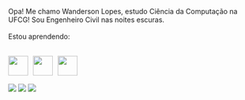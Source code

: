 Opa! Me chamo Wanderson Lopes, estudo Ciência da Computação na UFCG! Sou Engenheiro Civil nas noites escuras.
<br>
<br>
Estou aprendendo:
<br>
<br>
<div style="display:flex; flex-wrap:nowrap;">
  <img src="https://cdn.jsdelivr.net/gh/devicons/devicon/icons/java/java-original.svg" width="40" height="40" style="margin-right:10px;"/>
  <img src="https://upload.wikimedia.org/wikipedia/commons/thumb/c/c3/Python-logo-notext.svg/1869px-Python-logo-notext.svg.png" width="40" height="40" style="margin-right:10px;"/>
  <img src="https://devkico.itexto.com.br/wp-content/uploads/2014/08/spring-boot-project-logo.png" width="40" height="40"/>
</div>




<br>
<div>
<a href="https://instagram.com/wanderhank" target="_blank"><img src="https://img.shields.io/badge/-Instagram-%23E4405F?style=for-the-badge&logo=instagram&logoColor=white" target="_blank"></a>
<a href = "mailto:contato@wanderhank"><img src="https://img.shields.io/badge/Gmail-D14836?style=for-the-badge&logo=gmail&logoColor=white" target="_blank"></a>
<a href="https://www.linkedin.com/in/wanderhank" target="_blank"><img src="https://img.shields.io/badge/-LinkedIn-%230077B5?style=for-the-badge&logo=linkedin&logoColor=white" target="_blank"></a>   
</div>


